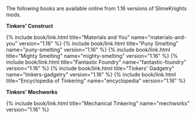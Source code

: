 The following books are available online from 1.16 versions of SlimeKnights mods.

**Tinkers' Construct**
<div class="uk-child-width-1-2 uk-child-width-1-6@s uk-grid-small" uk-grid>
    {% include book/link.html title="Materials and You"         name="materials-and-you" version="1.16" %}
    {% include book/link.html title="Puny Smelting"             name="puny-smelting"     version="1.16" %}
    {% include book/link.html title="Mighty Smelting"           name="mighty-smelting"   version="1.16" %}
    {% include book/link.html title="Fantastic Foundry"         name="fantastic-foundry" version="1.16" %}
    {% include book/link.html title="Tinkers' Gadgetry"         name="tinkers-gadgetry"  version="1.16" %}
    {% include book/link.html title="Encyclopedia of Tinkering" name="encyclopedia"      version="1.16" %}
</div>

**Tinkers' Mechworks**
<div class="uk-child-width-1-2 uk-child-width-1-6@s uk-grid-small" uk-grid>
    {% include book/link.html title="Mechanical Tinkering"      name="mechworks"         version="1.16" %}
</div>